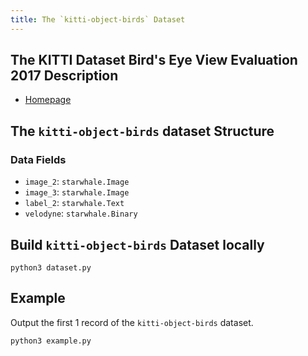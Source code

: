 ```yaml
---
title: The `kitti-object-birds` Dataset
---
```


## The KITTI Dataset Bird's Eye View Evaluation 2017 Description

- [Homepage](https://www.cvlibs.net/datasets/kitti/eval_object.php?obj_benchmark=bev)

## The `kitti-object-birds` dataset Structure


### Data Fields
- `image_2`: `starwhale.Image`
- `image_3`: `starwhale.Image`
- `label_2`: `starwhale.Text`
- `velodyne`: `starwhale.Binary`

## Build `kitti-object-birds` Dataset locally

```shell
python3 dataset.py
```

## Example

Output the first 1 record of the `kitti-object-birds` dataset.

```shell
python3 example.py
```
